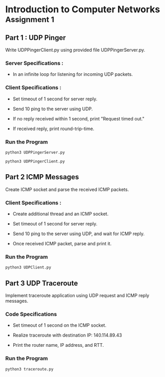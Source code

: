 # Introduction to Computer Networks <br> <small>Assignment 1</small>



## Part 1 : UDP Pinger

Write UDPPingerClient.py using provided file UDPPingerServer.py.

### Server Specifications :

* In an infinite loop for listening for incoming UDP packets.

### Client Specifications : 

* Set timeout of 1 second for server reply.

* Send 10 ping to the server using UDP.

* If no reply received within 1 second, print "Request timed out."

* If received reply, print round-trip-time.

### Run the Program

`python3 UDPPingerServer.py`

`python3 UDPPingerClient.py`

## Part 2 ICMP Messages

Create ICMP socket and parse the received ICMP packets.

### Client Specifications : 

* Create additional thread and an ICMP socket.

* Set timeout of 1 second for server reply.

* Send 10 ping to the server using UDP, and wait for ICMP reply.

* Once received ICMP packet, parse and print it.

### Run the Program

`python3 UDPClient.py`

## Part 3 UDP Traceroute

Implement traceroute application using UDP request and ICMP reply messages.

### Code Specifications

* Set timeout of 1 second on the ICMP socket.

* Realize traceroute with destination IP: 140.114.89.43

* Print the router name, IP address, and RTT.

### Run the Program

`python3 traceroute.py`